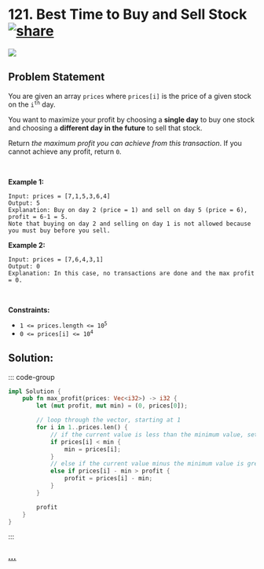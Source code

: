 # 121. Best Time to Buy and Sell Stock [![share]](https://leetcode.com/problems/best-time-to-buy-and-sell-stock/)

![][easy]

## Problem Statement

<p>You are given an array <code>prices</code> where <code>prices[i]</code> is the price of a given stock on the <code>i<sup>th</sup></code> day.</p>
<p>You want to maximize your profit by choosing a <strong>single day</strong> to buy one stock and choosing a <strong>different day in the future</strong> to sell that stock.</p>
<p>Return <em>the maximum profit you can achieve from this transaction</em>. If you cannot achieve any profit, return <code>0</code>.</p>
<p> </p>
<p><strong class="example">Example 1:</strong></p>

```
Input: prices = [7,1,5,3,6,4]
Output: 5
Explanation: Buy on day 2 (price = 1) and sell on day 5 (price = 6), profit = 6-1 = 5.
Note that buying on day 2 and selling on day 1 is not allowed because you must buy before you sell.
```

<p><strong class="example">Example 2:</strong></p>

```
Input: prices = [7,6,4,3,1]
Output: 0
Explanation: In this case, no transactions are done and the max profit = 0.
```

<p> </p>
<p><strong>Constraints:</strong></p>
<ul>
<li><code>1 &lt;= prices.length &lt;= 10<sup>5</sup></code></li>
<li><code>0 &lt;= prices[i] &lt;= 10<sup>4</sup></code></li>
</ul>

## Solution:

::: code-group

```rs [Rust]
impl Solution {
    pub fn max_profit(prices: Vec<i32>) -> i32 {
        let (mut profit, mut min) = (0, prices[0]);

        // loop through the vector, starting at 1
        for i in 1..prices.len() {
            // if the current value is less than the minimum value, set the minimum value to the current value
            if prices[i] < min {
                min = prices[i];
            }
            // else if the current value minus the minimum value is greater than the current profit, set the profit to the current value minus the minimum value
            else if prices[i] - min > profit {
                profit = prices[i] - min;
            }
        }

        profit
    }
}

```

:::

### [_..._](#)

```

```

<!----------------------------------{ link }--------------------------------->

[share]: https://graph.org/file/3ea5234dda646b71c574a.png
[easy]: https://img.shields.io/badge/Difficulty-Easy-bright.svg
[medium]: https://img.shields.io/badge/Difficulty-Medium-yellow.svg
[hard]: https://img.shields.io/badge/Difficulty-Hard-red.svg
